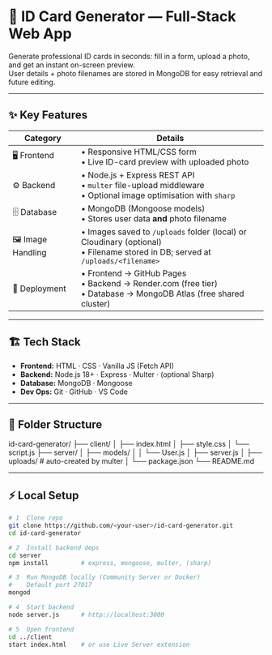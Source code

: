 # 📇 ID Card Generator — Full-Stack Web App

Generate professional ID cards in seconds: fill in a form, upload a photo, and get an instant on-screen preview.  
User details + photo filenames are stored in MongoDB for easy retrieval and future editing.

---

## ✨ Key Features
| Category | Details |
|----------|---------|
|🖥 Frontend|• Responsive HTML/CSS form<br>• Live ID-card preview with uploaded photo|
|⚙️ Backend |• Node.js + Express REST API<br>• `multer` file-upload middleware<br>• Optional image optimisation with `sharp`|
|🗄 Database|• MongoDB (Mongoose models)<br>• Stores user data **and** photo filename|
|🖼 Image Handling|• Images saved to `/uploads` folder (local) or Cloudinary (optional)<br>• Filename stored in DB; served at `/uploads/<filename>`|
|🚀 Deployment|• Frontend → GitHub Pages<br>• Backend → Render.com (free tier)<br>• Database → MongoDB Atlas (free shared cluster)|

---

## 🏗 Tech Stack
- **Frontend:** HTML · CSS · Vanilla JS (Fetch API)
- **Backend:** Node.js 18+ · Express · Multer · (optional Sharp)
- **Database:** MongoDB · Mongoose
- **Dev Ops:** Git · GitHub · VS Code

---

## 📂 Folder Structure
id-card-generator/
├── client/
│ ├── index.html
│ ├── style.css
│ └── script.js
├── server/
│ ├── models/
│ │ └── User.js
│ ├── server.js
│ ├── uploads/ # auto-created by multer
│ └── package.json
└── README.md



---

## ⚡ Local Setup

```bash
# 1  Clone repo
git clone https://github.com/<your-user>/id-card-generator.git
cd id-card-generator

# 2  Install backend deps
cd server
npm install         # express, mongoose, multer, (sharp)

# 3  Run MongoDB locally (Community Server or Docker)
#    Default port 27017
mongod

# 4  Start backend
node server.js      # http://localhost:3000

# 5  Open frontend
cd ../client
start index.html    # or use Live Server extension

